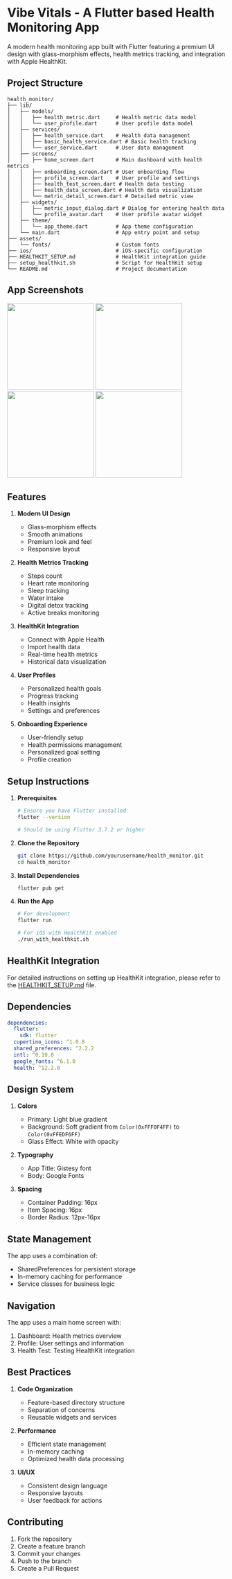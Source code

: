 # Vibe Vitals - A Flutter based Health Monitoring App

A modern health monitoring app built with Flutter featuring a premium UI design with glass-morphism effects, health metrics tracking, and integration with Apple HealthKit.

## Project Structure

```
health_monitor/
├── lib/
│   ├── models/
│   │   ├── health_metric.dart     # Health metric data model
│   │   └── user_profile.dart      # User profile data model
│   ├── services/
│   │   ├── health_service.dart    # Health data management
│   │   ├── basic_health_service.dart # Basic health tracking
│   │   └── user_service.dart      # User data management
│   ├── screens/
│   │   ├── home_screen.dart       # Main dashboard with health metrics
│   │   ├── onboarding_screen.dart # User onboarding flow
│   │   ├── profile_screen.dart    # User profile and settings
│   │   ├── health_test_screen.dart # Health data testing
│   │   ├── health_data_screen.dart # Health data visualization
│   │   └── metric_detail_screen.dart # Detailed metric view
│   ├── widgets/
│   │   ├── metric_input_dialog.dart # Dialog for entering health data
│   │   └── profile_avatar.dart    # User profile avatar widget
│   ├── theme/
│   │   └── app_theme.dart         # App theme configuration
│   └── main.dart                  # App entry point and setup
├── assets/
│   └── fonts/                     # Custom fonts
├── ios/                           # iOS-specific configuration
├── HEALTHKIT_SETUP.md             # HealthKit integration guide
├── setup_healthkit.sh             # Script for HealthKit setup
└── README.md                      # Project documentation
```
## App Screenshots

<p float="left">
<img src="https://github.com/user-attachments/assets/6724f9e9-a223-4092-aa9e-ff76749ce4ce" width="200" />
<img src="https://github.com/user-attachments/assets/b71c4243-a27f-4697-9ed6-4eeb4dd444e6" width="200" />
  <img src="https://github.com/user-attachments/assets/2b5d36ac-b586-4161-aefd-50b28e1d3259" width="200" />
  <img src="https://github.com/user-attachments/assets/e3b1f042-df2c-4669-b458-07fcd7c7294c" width="200" />
  
</p>

## Features

1. **Modern UI Design**
   - Glass-morphism effects
   - Smooth animations
   - Premium look and feel
   - Responsive layout

2. **Health Metrics Tracking**
   - Steps count
   - Heart rate monitoring
   - Sleep tracking
   - Water intake
   - Digital detox tracking
   - Active breaks monitoring

3. **HealthKit Integration**
   - Connect with Apple Health
   - Import health data
   - Real-time health metrics
   - Historical data visualization

4. **User Profiles**
   - Personalized health goals
   - Progress tracking
   - Health insights
   - Settings and preferences

5. **Onboarding Experience**
   - User-friendly setup
   - Health permissions management
   - Personalized goal setting
   - Profile creation

## Setup Instructions

1. **Prerequisites**
   ```bash
   # Ensure you have Flutter installed
   flutter --version
   
   # Should be using Flutter 3.7.2 or higher
   ```

2. **Clone the Repository**
   ```bash
   git clone https://github.com/yourusername/health_monitor.git
   cd health_monitor
   ```

3. **Install Dependencies**
   ```bash
   flutter pub get
   ```

4. **Run the App**
   ```bash
   # For development
   flutter run

   # For iOS with HealthKit enabled
   ./run_with_healthkit.sh
   ```

## HealthKit Integration

For detailed instructions on setting up HealthKit integration, please refer to the [HEALTHKIT_SETUP.md](HEALTHKIT_SETUP.md) file.

## Dependencies

```yaml
dependencies:
  flutter:
    sdk: flutter
  cupertino_icons: ^1.0.8
  shared_preferences: ^2.2.2
  intl: ^0.19.0
  google_fonts: ^6.1.0
  health: ^12.2.0
```

## Design System

1. **Colors**
   - Primary: Light blue gradient
   - Background: Soft gradient from `Color(0xFFF0F4FF)` to `Color(0xFFEDF6FF)`
   - Glass Effect: White with opacity

2. **Typography**
   - App Title: Gistesy font
   - Body: Google Fonts

3. **Spacing**
   - Container Padding: 16px
   - Item Spacing: 16px
   - Border Radius: 12px-16px

## State Management

The app uses a combination of:
- SharedPreferences for persistent storage
- In-memory caching for performance
- Service classes for business logic

## Navigation

The app uses a main home screen with:
1. Dashboard: Health metrics overview
2. Profile: User settings and information
3. Health Test: Testing HealthKit integration

## Best Practices

1. **Code Organization**
   - Feature-based directory structure
   - Separation of concerns
   - Reusable widgets and services

2. **Performance**
   - Efficient state management
   - In-memory caching
   - Optimized health data processing

3. **UI/UX**
   - Consistent design language
   - Responsive layouts
   - User feedback for actions

## Contributing

1. Fork the repository
2. Create a feature branch
3. Commit your changes
4. Push to the branch
5. Create a Pull Request

